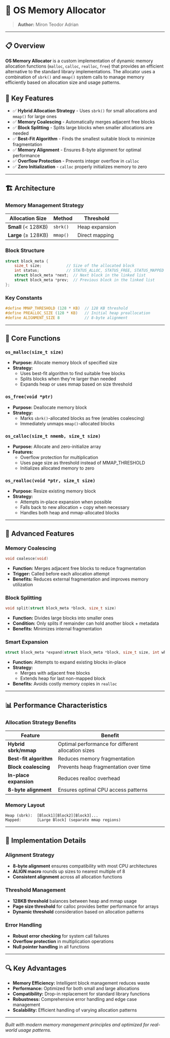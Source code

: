 # 🧠 OS Memory Allocator
> **Author:** Miron Teodor Adrian  

---

## 📋 Overview

**OS Memory Allocator** is a custom implementation of dynamic memory allocation functions (`malloc`, `calloc`, `realloc`, `free`) that provides an efficient alternative to the standard library implementations. The allocator uses a combination of `sbrk()` and `mmap()` system calls to manage memory efficiently based on allocation size and usage patterns.

## 🎯 Key Features

- ✅ **Hybrid Allocation Strategy** - Uses `sbrk()` for small allocations and `mmap()` for large ones
- ✅ **Memory Coalescing** - Automatically merges adjacent free blocks
- ✅ **Block Splitting** - Splits large blocks when smaller allocations are needed
- ✅ **Best-Fit Algorithm** - Finds the smallest suitable block to minimize fragmentation
- ✅ **Memory Alignment** - Ensures 8-byte alignment for optimal performance
- ✅ **Overflow Protection** - Prevents integer overflow in `calloc`
- ✅ **Zero Initialization** - `calloc` properly initializes memory to zero

---

## 🏗️ Architecture

### Memory Management Strategy

| Allocation Size | Method | Threshold |
|-----------------|--------|-----------|
| **Small** (< 128KB) | `sbrk()` | Heap expansion |
| **Large** (≥ 128KB) | `mmap()` | Direct mapping |

### Block Structure

```c
struct block_meta {
    size_t size;           // Size of the allocated block
    int status;            // STATUS_ALLOC, STATUS_FREE, STATUS_MAPPED
    struct block_meta *next;  // Next block in the linked list
    struct block_meta *prev;  // Previous block in the linked list
};
```

### Key Constants

```c
#define MMAP_THRESHOLD (128 * KB)  // 128 KB threshold
#define PREALLOC_SIZE (128 * KB)   // Initial heap preallocation
#define ALIGNMENT_SIZE 8           // 8-byte alignment
```

---

## 🔧 Core Functions

### `os_malloc(size_t size)`
- **Purpose:** Allocate memory block of specified size
- **Strategy:** 
  - Uses best-fit algorithm to find suitable free blocks
  - Splits blocks when they're larger than needed
  - Expands heap or uses mmap based on size threshold

### `os_free(void *ptr)`
- **Purpose:** Deallocate memory block
- **Strategy:**
  - Marks `sbrk()`-allocated blocks as free (enables coalescing)
  - Immediately unmaps `mmap()`-allocated blocks

### `os_calloc(size_t nmemb, size_t size)`
- **Purpose:** Allocate and zero-initialize array
- **Features:**
  - Overflow protection for multiplication
  - Uses page size as threshold instead of MMAP_THRESHOLD
  - Initializes allocated memory to zero

### `os_realloc(void *ptr, size_t size)`
- **Purpose:** Resize existing memory block
- **Strategy:**
  - Attempts in-place expansion when possible
  - Falls back to new allocation + copy when necessary
  - Handles both heap and mmap-allocated blocks

---

## 🚀 Advanced Features

### Memory Coalescing
```c
void coalesce(void)
```
- **Function:** Merges adjacent free blocks to reduce fragmentation
- **Trigger:** Called before each allocation attempt
- **Benefits:** Reduces external fragmentation and improves memory utilization

### Block Splitting
```c
void split(struct block_meta *block, size_t size)
```
- **Function:** Divides large blocks into smaller ones
- **Condition:** Only splits if remainder can hold another block + metadata
- **Benefits:** Minimizes internal fragmentation

### Smart Expansion
```c
struct block_meta *expand(struct block_meta *block, size_t size, int where)
```
- **Function:** Attempts to expand existing blocks in-place
- **Strategy:** 
  - Merges with adjacent free blocks
  - Extends heap for last non-mapped block
- **Benefits:** Avoids costly memory copies in `realloc`

---

## 📊 Performance Characteristics

### Allocation Strategy Benefits

| Feature | Benefit |
|---------|---------|
| **Hybrid sbrk/mmap** | Optimal performance for different allocation sizes |
| **Best-fit algorithm** | Reduces memory fragmentation |
| **Block coalescing** | Prevents heap fragmentation over time |
| **In-place expansion** | Reduces realloc overhead |
| **8-byte alignment** | Ensures optimal CPU access patterns |

### Memory Layout

```
Heap (sbrk):  [Block1][Block2][Block3]...
Mapped:       [Large Block] (separate mmap regions)
```

---

## 🔬 Implementation Details

### Alignment Strategy
- **8-byte alignment** ensures compatibility with most CPU architectures
- **ALIGN macro** rounds up sizes to nearest multiple of 8
- **Consistent alignment** across all allocation functions

### Threshold Management
- **128KB threshold** balances between heap and mmap usage
- **Page size threshold** for calloc provides better performance for arrays
- **Dynamic threshold** consideration based on allocation patterns

### Error Handling
- **Robust error checking** for system call failures
- **Overflow protection** in multiplication operations
- **Null pointer handling** in all functions

---

## 🔍 Key Advantages

- **Memory Efficiency:** Intelligent block management reduces waste
- **Performance:** Optimized for both small and large allocations
- **Compatibility:** Drop-in replacement for standard library functions
- **Robustness:** Comprehensive error handling and edge case management
- **Scalability:** Efficient handling of varying allocation patterns

---

*Built with modern memory management principles and optimized for real-world usage patterns.*
